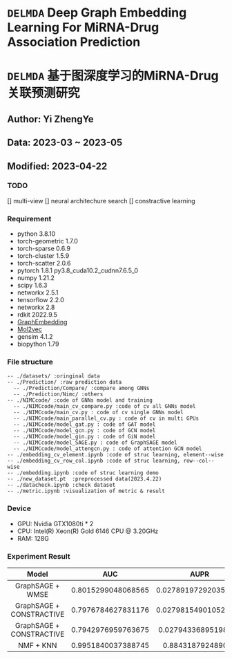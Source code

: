 # ```DELMDA``` Deep Graph Embedding Learning For MiRNA-Drug Association Prediction
# ```DELMDA``` 基于图深度学习的MiRNA-Drug关联预测研究
## Author: Yi ZhengYe
## Data: 2023-03 ~ 2023-05
## Modified: 2023-04-22

### TODO
[] multi-view
[] neural architechure search
[] constractive learning

### Requirement

- python                    3.8.10
- torch-geometric           1.7.0
- torch-sparse              0.6.9
- torch-cluster             1.5.9
- torch-scatter             2.0.6
- pytorch                   1.8.1           py3.8_cuda10.2_cudnn7.6.5_0
- numpy                     1.21.2          
- scipy                     1.6.3
- networkx                  2.5.1
- tensorflow                2.2.0
- networkx                  2.8
- rdkit                     2022.9.5
- [GraphEmbedding](https://github.com/shenweichen/GraphEmbedding)
- [Mol2vec](https://github.com/samoturk/mol2vec)
- gensim                    4.1.2
- biopython                 1.79

### File structure
```
-- ./datasets/ :oringinal data
-- ./Prediction/ :raw prediction data
  -- ./Prediction/Compare/ :compare among GNNs
  -- ./Prediction/Nimc/ :others
-- ./NIMCcode/ :code of GNNs model and training
  -- ./NIMCcode/main_cv_compare.py :code of cv all GNNs model
  -- ./NIMCcode/main_cv.py : code of cv single GNNs model
  -- ./NIMCcode/main_parallel_cv.py : code of cv in multi GPUs
  -- ./NIMCcode/model_gat.py : code of GAT model
  -- ./NIMCcode/model_gcn.py : code of GCN model
  -- ./NIMCcode/model_gin.py : code of GiN model
  -- ./NIMCcode/model_SAGE.py : code of GraphSAGE model
  -- ./NIMCcode/model_attengcn.py : code of attention GCN model
-- ./embedding_cv_element.ipynb :code of struc learning, element--wise 
-- ./embedding_cv_row_col.ipynb :code of struc learning, row--col--wise
-- ./embedding.ipynb :code of struc learning demo
-- ./new_dataset.pt  :preprocessed data(2023.4.22)
-- ./datacheck.ipynb :check dataset
-- ./metric.ipynb :visualization of metric & result
```

### Device

- GPU: Nvidia GTX1080ti * 2
- CPU: Intel(R) Xeon(R) Gold 6146 CPU @ 3.20GHz
- RAM: 128G

### Experiment Result

| Model | AUC | AUPR |
| :---: | :---: | :---: |
| GraphSAGE + WMSE | 0.8015299048068565 | 0.027891972920350793 |
| GraphSAGE + CONSTRACTIVE | 0.7976784627831176 | 0.027981549010521998 |
| GraphSAGE + CONSTRACTIVE | 0.7942976959763675 | 0.02794336895198995 |
| NMF + KNN | 0.9951840037388745 | 0.884318792489077 |